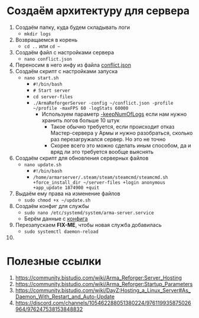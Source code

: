 # Создаём архитектуру для сервера
1. Создаём папку, куда будем складывать логи
    - `mkdir logs` 
2. Возвращаемся в корень
    - `cd ..` или `cd ~`
3. Создаём файл с настройками сервера
    - `nano conflict.json`
4. Переносим в него инфу из файла [conflict.json](conflict.json)
5. Создаём скрипт с настройками запуска
    - `nano start.sh`
        - `#!/bin/bash`
        - `# Start server`
        - `cd server-files`
        - `./ArmaReforgerServer -config ~/conflict.json -profile ~/profile -maxFPS 60 -logStats 60000`
            - Используем параметр [-keepNumOfLogs](https://community.bistudio.com/wiki/Arma_Reforger:Startup_Parameters#keepNumOfLogs) если нам нужно хранить логов больше 10 штук
                -  Такое обычно требуется, если происходит отказ Мастер-сервера у Армы и нужно разобраться, сколько раз перезагружался сервер. Но это не точно
                -  Скорее всего это можно сделать иным способом, да и вряд ли это требуется вообще выяснять
6. Создаём скрипт для обновления серверных файлов
    - `nano update.sh`
        - `#!/bin/bash`
        - `/home/armarserver/.steam/steam/steamcmd/steamcmd.sh +force_install_dir ~/server-files +login anonymous +app_update 1874900 +quit`
7. Выдаём ему права на изменение файлов
    - `sudo chmod +x ~/update.sh`
8. Создаём конфиг для службы
    - `sudo nano /etc/systemd/system/arma-server.service`
    - Берём данные с [конфига](ServiceConfig.ini)
9. Перезапускаем **FIX-ME**, чтобы новая служба добавилась
    - `sudo systemctl daemon-reload`
10. 

# Полезные ссылки
1. https://community.bistudio.com/wiki/Arma_Reforger:Server_Hosting
2. https://community.bistudio.com/wiki/Arma_Reforger:Startup_Parameters
3. https://community.bistudio.com/wiki/DayZ:Hosting_a_Linux_Server#As_Daemon_With_Restart_and_Auto-Update
4. https://discord.com/channels/105462288051380224/976119935875026964/976247538153848832
